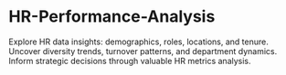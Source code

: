 # HR-Performance-Analysis
Explore HR data insights: demographics, roles, locations, and tenure. Uncover diversity trends, turnover patterns, and department dynamics. Inform strategic decisions through valuable HR metrics analysis.
